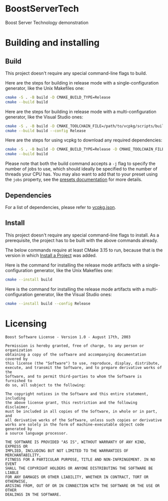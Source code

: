 # BoostServerTech

Boost Server Technology demonstration

# Building and installing

## Build

This project doesn't require any special command-line flags to build.

Here are the steps for building in release mode with a single-configuration
generator, like the Unix Makefiles one:

```sh
cmake -S . -B build -D CMAKE_BUILD_TYPE=Release
cmake --build build
```

Here are the steps for building in release mode with a multi-configuration
generator, like the Visual Studio ones:

```sh
cmake -S . -B build -D CMAKE_TOOLCHAIN_FILE=/path/to/vcpkg/scripts/buildsystems/vcpkg.cmake
cmake --build build --config Release
```

Here are the steps for using vcpkg to download any required dependencies:

```sh
cmake -S . -B build -D CMAKE_BUILD_TYPE=Release -D CMAKE_TOOLCHAIN_FILE=/path/to/vcpkg/scripts/buildsystems/vcpkg.cmake
cmake --build build
```

Please note that both the build command accepts a `-j` flag to specify
the number of jobs to use, which should ideally be specified to the number of
threads your CPU has. You may also want to add that to your preset using the
`jobs` property, see the [presets documentation][1] for more details.

## Dependencies

For a list of dependencies, please refer to [vcpkg.json](vcpkg.json).

## Install

This project doesn't require any special command-line flags to install. As a prerequisite, the project has to be built
with the above commands already.

The below commands require at least CMake 3.15 to run, because that is the version in which [Install a Project][2] was
added.

Here is the command for installing the release mode artifacts with a single-configuration generator, like the Unix
Makefiles one:

```sh
cmake --install build
```

Here is the command for installing the release mode artifacts with a multi-configuration generator, like the Visual
Studio ones:

```sh
cmake --install build --config Release
```

[1]: https://cmake.org/download/

[2]: https://cmake.org/cmake/help/latest/manual/cmake.1.html#install-a-project

# Licensing

```
Boost Software License - Version 1.0 - August 17th, 2003

Permission is hereby granted, free of charge, to any person or organization
obtaining a copy of the software and accompanying documentation covered by
this license (the "Software") to use, reproduce, display, distribute,
execute, and transmit the Software, and to prepare derivative works of the
Software, and to permit third-parties to whom the Software is furnished to
do so, all subject to the following:

The copyright notices in the Software and this entire statement, including
the above license grant, this restriction and the following disclaimer,
must be included in all copies of the Software, in whole or in part, and
all derivative works of the Software, unless such copies or derivative
works are solely in the form of machine-executable object code generated by
a source language processor.

THE SOFTWARE IS PROVIDED "AS IS", WITHOUT WARRANTY OF ANY KIND, EXPRESS OR
IMPLIED, INCLUDING BUT NOT LIMITED TO THE WARRANTIES OF MERCHANTABILITY,
FITNESS FOR A PARTICULAR PURPOSE, TITLE AND NON-INFRINGEMENT. IN NO EVENT
SHALL THE COPYRIGHT HOLDERS OR ANYONE DISTRIBUTING THE SOFTWARE BE LIABLE
FOR ANY DAMAGES OR OTHER LIABILITY, WHETHER IN CONTRACT, TORT OR OTHERWISE,
ARISING FROM, OUT OF OR IN CONNECTION WITH THE SOFTWARE OR THE USE OR OTHER
DEALINGS IN THE SOFTWARE.
```